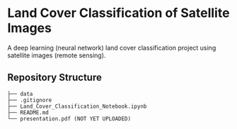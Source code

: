 # Land Cover Classification of Satellite Images
A deep learning (neural network) land cover classification project using satellite images (remote sensing).

## Repository Structure
```
├── data
├── .gitignore
├── Land_Cover_Classification_Notebook.ipynb
├── README.md
└── presentation.pdf (NOT YET UPLOADED)
```
